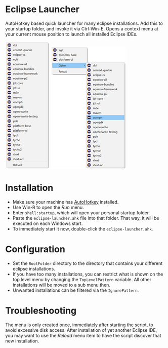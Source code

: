 # Eclipse Launcher
AutoHotkey based quick launcher for many eclipse installations. Add this to your startup folder, and invoke it via Ctrl-Win-E. Opens a context menu at your current mouse position to launch all installed Eclipse IDEs.

![Top level menu](menu.png "Top level menu")
![Nested menu](menu_nested.png "Nested menu")

# Installation

* Make sure your machine has [AutoHotkey](https://www.autohotkey.com/) installed.
* Use Win-R to open the _Run_ menu.
* Enter `shell:startup`, which will open your personal startup folder.
* Paste the `eclipse-launcher.ahk` file into that folder. That way, it will be executed on each Windows start.
* To immediately start it now, double-click the `eclipse-launcher.ahk`.

# Configuration

* Set the `RootFolder` directory to the directory that contains your different eclipse installations.
* If you have too many installations, you can restrict what is shown on the top level menu by changing the `TopLevelPattern` variable. All other installations will be moved to a sub menu then.
* Unwanted installations can be filtered via the `IgnorePattern`.

# Troubleshooting

The menu is only created once, immediately after starting the script, to avoid excessive disk access. After installation of yet another Eclipse IDE, you may want to use the _Reload_ menu item to have the script discover that new installation.